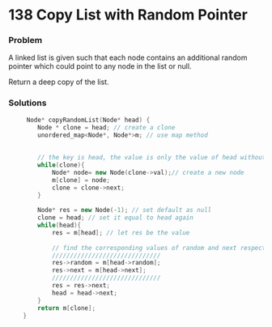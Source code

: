 # 138 Copy List with Random Pointer

### Problem

A linked list is given such that each node contains an additional random pointer which could point to any node in the list or null.

Return a deep copy of the list.

### Solutions

```cpp
     Node* copyRandomList(Node* head) {
        Node * clone = head; // create a clone 
        unordered_map<Node*, Node*>m; // use map method
        
        
        // the key is head, the value is only the value of head without address
        while(clone){
            Node* node= new Node(clone->val);// create a new node
            m[clone] = node;
            clone = clone->next;
        }
        
        Node* res = new Node(-1); // set default as null
        clone = head; // set it equal to head again
        while(head){
            res = m[head]; // let res be the value
            
            // find the corresponding values of random and next respectively
            //////////////////////////////            
            res->random = m[head->random]; 
            res->next = m[head->next];
            //////////////////////////////
            res = res->next;
            head = head->next;
        }
        return m[clone];
    } 
 
```





